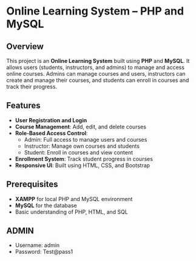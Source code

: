 # Online Learning System – PHP and MySQL

## Overview
This project is an **Online Learning System** built using **PHP** and **MySQL**. It allows users (students, instructors, and admins) to manage and access online courses. Admins can manage courses and users, instructors can create and manage their courses, and students can enroll in courses and track their progress.



## Features
- **User Registration and Login**
- **Course Management**: Add, edit, and delete courses
- **Role-Based Access Control**:
  - Admin: Full access to manage users and courses
  - Instructor: Manage own courses and students
  - Student: Enroll in courses and view content
- **Enrollment System**: Track student progress in courses
- **Responsive UI**: Built using HTML, CSS, and Bootstrap

## Prerequisites
- **XAMPP** for local PHP and MySQL environment
- **MySQL** for the database
- Basic understanding of PHP, HTML, and SQL
  
##  ADMIN
- Username: admin
- Password: Test@pass1
